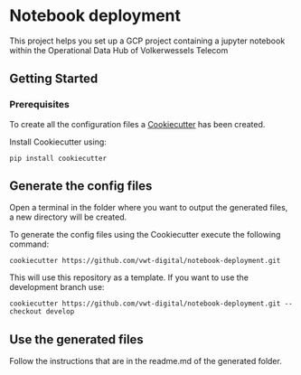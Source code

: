 # Notebook deployment

This project helps you set up a GCP project containing a jupyter notebook within the Operational Data Hub of Volkerwessels Telecom

## Getting Started

### Prerequisites

To create all the configuration files a [Cookiecutter](https://cookiecutter.readthedocs.io/) has been created.

Install Cookiecutter using:

```
pip install cookiecutter
```

## Generate the config files

Open a terminal in the folder where you want to output the generated files, a new directory will be created.

To generate the config files using the Cookiecutter execute the following command:

```
cookiecutter https://github.com/vwt-digital/notebook-deployment.git
```

This will use this repository as a template. If you want to use the development branch use:

```
cookiecutter https://github.com/vwt-digital/notebook-deployment.git --checkout develop
```

## Use the generated files

Follow the instructions that are in the readme.md of the generated folder.
